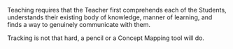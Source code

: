 Teaching requires that the Teacher first comprehends each of the Students,
understands their existing body of knowledge, manner of learning, and finds
a way to genuinely communicate with them.

Tracking is not that hard, a pencil or a Concept Mapping tool will do.
